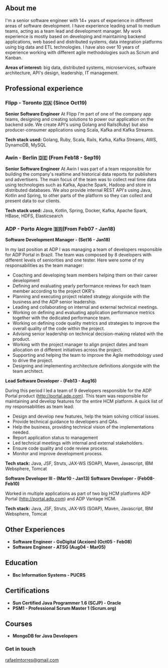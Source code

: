 ## About me

I'm a senior software engineer with 14+ years of experience in different areas of software development. I have experience leading small to medium teams, acting as a team lead and development manager. My work experience is mostly based on developing and maintaining backend applications, web based and distributed systems, data integration platforms using big data and ETL technologies. I have also over 10 years of experience working with different agile methodologies such as Scrum and Kanban.

**Areas of interest:** big data, distributed systems, microservices, software architecture, API's design, leadership, IT management.

## Professional experience


### Flipp - Toronto 🇨🇦 (Since Oct19) 

**Senior Software Engineer**
At Flipp I'm part of one of the company app teams, designing and creating solutions to power our application on the backend side. We create API's using Golang and Rails(Ruby) but also producer-consumer applications using Scala, Kafka and Kafka Streams.   

**Tech stack used:** Golang, Ruby, Scala, Rails, Kafka, Kafka Streams, AWS, DynamoDB, MySQL 

### Awin - Berlin 🇩🇪 (From Feb18 - Sep19)

**Senior Software Engineer**
At Awin I was part of a team responsible for building the company's realtime and historical data reports for publishers and advertisers. The main focus of the team was to collect real time data using technologies such as Kafka, Apache Spark, Hadoop and store in distributed databases. We also provide internal REST API's using Java, Kotlin and Spring, to other parts of the platform so they can collect and present data to our clients.

**Tech stack used:** Java, Kotlin, Spring, Docker, Kafka, Apache Spark, HBase, HDFS, Elasticsearch

### ADP - Porto Alegre 🇧🇷(From Feb07 - Jan18)

**Software Development Manager - (Set16 - Jan18)**

In my last position at ADP I was managing a team of developers responsible for ADP Portal in Brazil. The team was composed by 8 developers with different levels of seniorities and one tester. Here were some of my responsabilities as the team manager:

- Coaching and developing team members helping them on their career development
- Defining and evaluating yearly performance reviews for each team member according to the project OKR's
- Planning and executing project related strategy alongside with the business and the ADP senior leadership.
- Leading and collaborating on internal and external technical meetings.
- Working on defining and evaluating application performance metrics together with
the dedicated performance team.
- Working on defining code quality metrics and strategies to improve the overall quality of the code within the project.
- Advising senior leadership on technical decision-making related with the product.
- Working with the project manager to align project dates and team allocation on d different initiatives across the project.
- Supporting and helping the team to improve the Agile methodology used to drive the project.
- Designing and implementing architecture definitions alongside with the team architect.

**Lead Software Developer - (Feb13 - Aug16)**

During this period I led a team of 9 developers responsible for the ADP Portal product (http://portal.adp.com). This team was responsible for maintaining and develop features for the entire HCM platform. A quick list of my responsabilities as team lead:

- Design and develop new features, help the team solving critical issues.
- Provide technical guidance to developers and QAs.
- Help the business, providing technical vision of the implementations needed.
- Report application status to management
- Led technical meetings with internal and external stakeholders.
- Ensure code quality and code review process.
- Monitor and improve development process.

**Tech stack:** Java, JSF, Struts, JAX-WS (SOAP), Maven, Javascript, IBM Websphere, Tomcat

**Software Developer III - (Mar10 - Jan13)**
**Software Developer - (Feb08-Feb10)**

Worked in multiple applications as part of two big HCM platforms ADP Portal (http://portal.adp.com) and ADP Vantage HCM.

**Tech stack:** Java, JSF, Struts, JAX-WS (SOAP), Maven, Javascript, IBM Websphere, Tomcat

## Other Experiences

* **Software Engineer - GoDigital (Acxiom) (Oct05 - Feb08)**
* **Software Engineer - ATSG (Aug04 - Mar05)**

## Education

* **Bsc Information Systems - PUCRS**

## Certifications 

* **Sun Certified Java Programmer 1.6 (SCJP) - Oracle**
* **PSM1 - Professional Scrum Master 1 (Scrum.org)**

## Courses

* **MongoDB for Java Developers**

### Get in touch

rafaelmtorres@gmail.com
